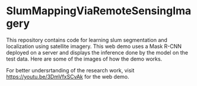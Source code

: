 # SlumMappingViaRemoteSensingImagery
 This repository contains code for learning slum segmentation and localization using satellite imagery.
This web demo uses a Mask R-CNN deployed on a server and displays the inference done by the model on the test data. Here are some of the images of how the demo works.

<!--![R3 Banner](Screenshots/ROBOT.png?raw=true "Banner")-->
 
 For better undersrtanding of the research work, visit https://youtu.be/3DmVfxSCvAk for the web demo.
